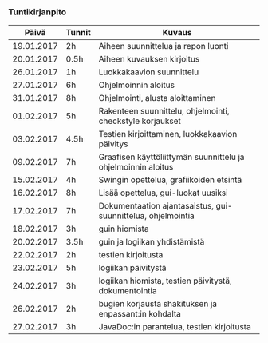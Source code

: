 ### Tuntikirjanpito
Päivä | Tunnit | Kuvaus
--------------- | ----- | ------
19.01.2017 | 2h | Aiheen suunnittelua ja repon luonti
20.01.2017 | 0.5h | Aiheen kuvauksen kirjoitus
26.01.2017 | 1h | Luokkakaavion suunnittelu
27.01.2017 | 6h | Ohjelmoinnin aloitus
31.01.2017 | 8h | Ohjelmointi, alusta aloittaminen
01.02.2017 | 5h | Rakenteen suunnittelu, ohjelmointi, checkstyle korjaukset
03.02.2017 | 4.5h | Testien kirjoittaminen, luokkakaavion päivitys
09.02.2017 | 7h | Graafisen käyttöliittymän suunnittelu ja ohjelmoinnin aloitus
15.02.2017 | 4h | Swingin opettelua, grafiikoiden etsintä
16.02.2017 | 8h | Lisää opettelua, gui-luokat uusiksi
17.02.2017 | 7h | Dokumentaation ajantasaistus, gui-suunnittelua, ohjelmointia
18.02.2017 | 3h | guin hiomista 
20.02.2017 | 3.5h | guin ja logiikan yhdistämistä
22.02.2017 | 2h | testien kirjoitusta
23.02.2017 | 5h | logiikan päivitystä
24.02.2017 | 3h | logiikan hiomista, testien päivitystä, dokumentointia
26.02.2017 | 2h | bugien korjausta shakituksen ja enpassant:in kohdalta
27.02.2017 | 3h | JavaDoc:in parantelua, testien kirjoitusta
